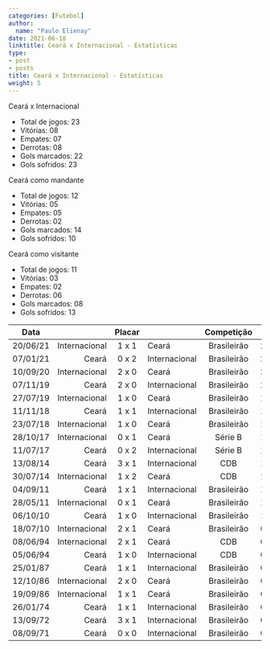 ```yaml
---
categories: [Futebol]
author:
  name: "Paulo Elienay"
date: 2021-06-18
linktitle: Ceará x Internacional - Estatísticas
type:
- post
- posts
title: Ceará x Internacional - Estatísticas
weight: 5
---
```

Ceará x Internacional
* Total de jogos: 23
* Vitórias: 08
* Empates: 07
* Derrotas: 08
* Gols marcados: 22
* Gols sofridos: 23

Ceará como mandante
- Total de jogos: 12
- Vitórias: 05
- Empates: 05
- Derrotas: 02
- Gols marcados: 14
- Gols sofridos: 10

Ceará como visitante
- Total de jogos: 11
- Vitórias: 03
- Empates: 02
- Derrotas: 06
- Gols marcados: 08
- Gols sofridos: 13

| Data     |               | Placar  |               | Competição  |       |
| :---:    | ---:          | :---:   | :---          | :---:       | :---: |
| 20/06/21 | Internacional |  1 x 1  | Ceará         | Brasileirão | 23    |
| 07/01/21 |         Ceará |  0 x 2  | Internacional | Brasileirão | 22    |
| 10/09/20 | Internacional |  2 x 0  | Ceará         | Brasileirão | 21    |
| 07/11/19 |         Ceará |  2 x 0  | Internacional | Brasileirão | 20    |
| 27/07/19 | Internacional |  1 x 0  | Ceará         | Brasileirão | 19    |
| 11/11/18 |         Ceará |  1 x 1  | Internacional | Brasileirão | 18    |
| 23/07/18 | Internacional |  1 x 0  | Ceará         | Brasileirão | 17    |
| 28/10/17 | Internacional |  0 x 1  | Ceará         | Série B     | 16    |
| 11/07/17 |         Ceará |  0 x 2  | Internacional | Série B     | 15    |
| 13/08/14 |         Ceará |  3 x 1  | Internacional | CDB         | 14    |
| 30/07/14 | Internacional |  1 x 2  | Ceará         | CDB         | 13    |
| 04/09/11 |         Ceará |  1 x 1  | Internacional | Brasileirão | 12    |
| 28/05/11 | Internacional |  0 x 1  | Ceará         | Brasileirão | 11    |
| 06/10/10 |         Ceará |  1 x 0  | Internacional | Brasileirão | 10    |
| 18/07/10 | Internacional |  2 x 1  | Ceará         | Brasileirão | 09    |
| 08/06/94 | Internacional |  2 x 1  | Ceará         | CDB         | 08    |
| 05/06/94 |         Ceará |  1 x 0  | Internacional | CDB         | 07    |
| 25/01/87 |         Ceará |  1 x 1  | Internacional | Brasileirão | 06    |
| 12/10/86 | Internacional |  2 x 0  | Ceará         | Brasileirão | 05    |
| 19/09/86 | Internacional |  1 x 1  | Ceará         | Brasileirão | 04    |
| 26/01/74 |         Ceará |  1 x 1  | Internacional | Brasileirão | 03    |
| 13/09/72 |         Ceará |  3 x 1  | Internacional | Brasileirão | 02    |
| 08/09/71 |         Ceará |  0 x 0  | Internacional | Brasileirão | 01    |
